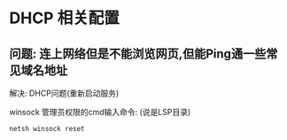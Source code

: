 ﻿# DHCP 相关配置

## 问题: 连上网络但是不能浏览网页,但能Ping通一些常见域名地址

解决: DHCP问题(重新启动服务)

winsock 管理员权限的cmd输入命令: (说是LSP目录)

```powershell
netsh winsock reset
```
